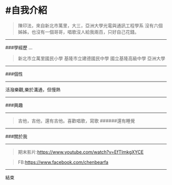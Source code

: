 #自我介紹
========
>陳印法，來自新北市萬里，大三，亞洲大學光電與通訊工程學系
>沒有六個姊姊，也沒有一個哥哥，唱歌沒人給我兩百，只好自己花錢。
***
###學經歷
...
>新北市立萬里國民小學
>基隆市立建德國民中學
>國立基隆高級中學
>亞洲大學
***
###個性
***
活潑樂觀,樂於溝通，但慢熱
***
###興趣
***
>吉他，吉他，還有吉他。喜歡唱歌，寫歌
>######還有睡覺
***
###關於我
***
>期末影片:<https://www.youtube.com/watch?v=EfTImkgXYCE>

> FB:<https://www.facebook.com/chenbearfa>
***
結束
